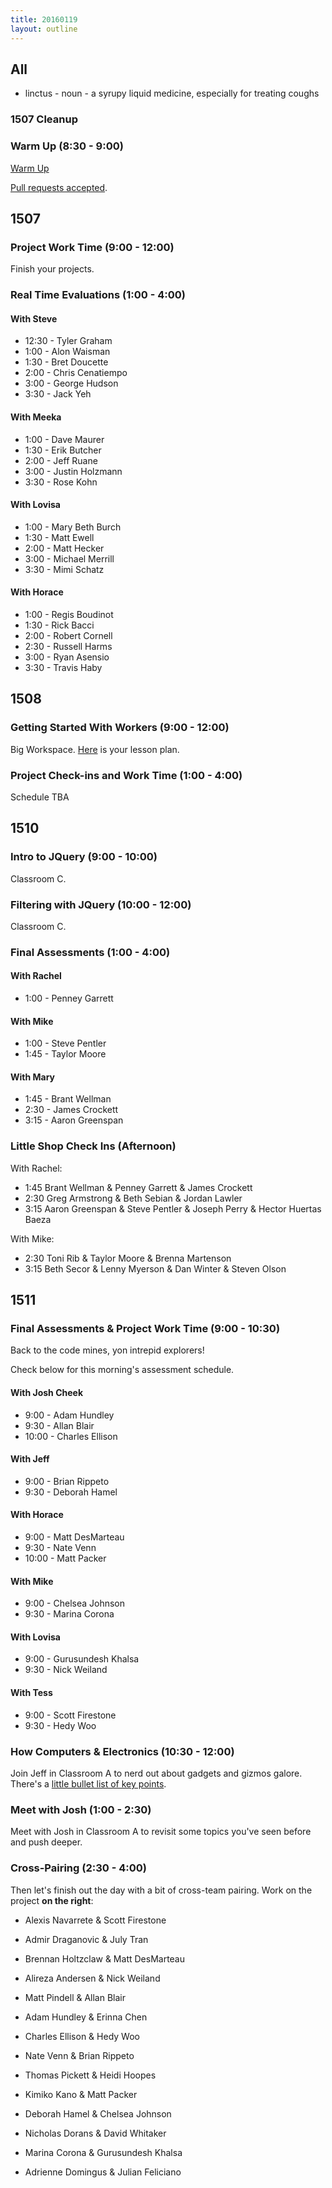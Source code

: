 ```yaml
---
title: 20160119
layout: outline
---
```


## All

* linctus - noun - a syrupy liquid medicine, especially for treating coughs

### 1507 Cleanup

### Warm Up (8:30 - 9:00)

[Warm Up](https://thewarmup.herokuapp.com)

[Pull requests accepted](https://github.com/mikedao/the-warm-up).


## 1507

### Project Work Time (9:00 - 12:00)

Finish your projects.

### Real Time Evaluations (1:00 - 4:00)

#### With Steve

* 12:30 - Tyler Graham
* 1:00 - Alon Waisman
* 1:30 - Bret Doucette
* 2:00 - Chris Cenatiempo
* 3:00 - George Hudson
* 3:30 - Jack Yeh

#### With Meeka

* 1:00 - Dave Maurer
* 1:30 - Erik Butcher
* 2:00 - Jeff Ruane
* 3:00 - Justin Holzmann
* 3:30 - Rose Kohn

#### With Lovisa

* 1:00 - Mary Beth Burch
* 1:30 - Matt Ewell
* 2:00 - Matt Hecker
* 3:00 - Michael Merrill
* 3:30 - Mimi Schatz

#### With Horace

* 1:00 - Regis Boudinot
* 1:30 - Rick Bacci
* 2:00 - Robert Cornell
* 2:30 - Russell Harms
* 3:00 - Ryan Asensio
* 3:30 - Travis Haby


## 1508

### Getting Started With Workers (9:00 - 12:00)

Big Workspace. [Here](https://github.com/turingschool/lesson_plans/blob/master/ruby_03-professional_rails_applications/intro_to_background_workers.md) is your lesson plan.

### Project Check-ins and Work Time (1:00 - 4:00)

Schedule TBA


## 1510

### Intro to JQuery (9:00 - 10:00)

Classroom C.

### Filtering with JQuery (10:00 - 12:00)

Classroom C.

### Final Assessments (1:00 - 4:00)

#### With Rachel
* 1:00 - Penney Garrett

#### With Mike
* 1:00 - Steve Pentler
* 1:45 - Taylor Moore

#### With Mary
* 1:45 - Brant Wellman
* 2:30 - James Crockett
* 3:15 - Aaron Greenspan

### Little Shop Check Ins (Afternoon)

With Rachel:

* 1:45 Brant Wellman & Penney Garrett & James Crockett
* 2:30 Greg Armstrong & Beth Sebian & Jordan Lawler
* 3:15 Aaron Greenspan & Steve Pentler & Joseph Perry & Hector Huertas Baeza

With Mike:

* 2:30 Toni Rib & Taylor Moore & Brenna Martenson
* 3:15 Beth Secor & Lenny Myerson & Dan Winter & Steven Olson


## 1511

### Final Assessments & Project Work Time (9:00 - 10:30)

Back to the code mines, yon intrepid explorers!

Check below for this morning's assessment schedule.

#### With Josh Cheek

* 9:00 - Adam Hundley
* 9:30 - Allan Blair
* 10:00 - Charles Ellison

#### With Jeff

* 9:00 - Brian Rippeto
* 9:30 - Deborah Hamel

#### With Horace

* 9:00 - Matt DesMarteau
* 9:30 - Nate Venn
* 10:00 - Matt Packer

#### With Mike
* 9:00 - Chelsea Johnson
* 9:30 - Marina Corona

#### With Lovisa
* 9:00 - Gurusundesh Khalsa
* 9:30 - Nick Weiland

#### With Tess
* 9:00 - Scott Firestone
* 9:30 - Hedy Woo

### How Computers & Electronics (10:30 - 12:00)

Join Jeff in Classroom A to nerd out about gadgets
and gizmos galore. There's a [little bullet list of key points](https://github.com/turingschool/lesson_plans/blob/master/ruby_01-object_oriented_programming_with_ruby/how_computers_work.markdown).

### Meet with Josh (1:00 - 2:30)

Meet with Josh in Classroom A to revisit some topics you've seen before and push deeper.

### Cross-Pairing (2:30 - 4:00)

Then let's finish out the day with a bit of cross-team pairing. Work on the project **on the right**:

* Alexis Navarrete & Scott Firestone
* Admir Draganovic & July Tran
* Brennan Holtzclaw & Matt DesMarteau
* Alireza Andersen & Nick Weiland
* Matt Pindell & Allan Blair
* Adam Hundley & Erinna Chen
* Charles Ellison & Hedy Woo
* Nate Venn & Brian Rippeto

* Thomas Pickett & Heidi Hoopes
* Kimiko Kano & Matt Packer
* Deborah Hamel & Chelsea Johnson
* Nicholas Dorans & David Whitaker
* Marina Corona & Gurusundesh Khalsa
* Adrienne Domingus & Julian Feliciano
